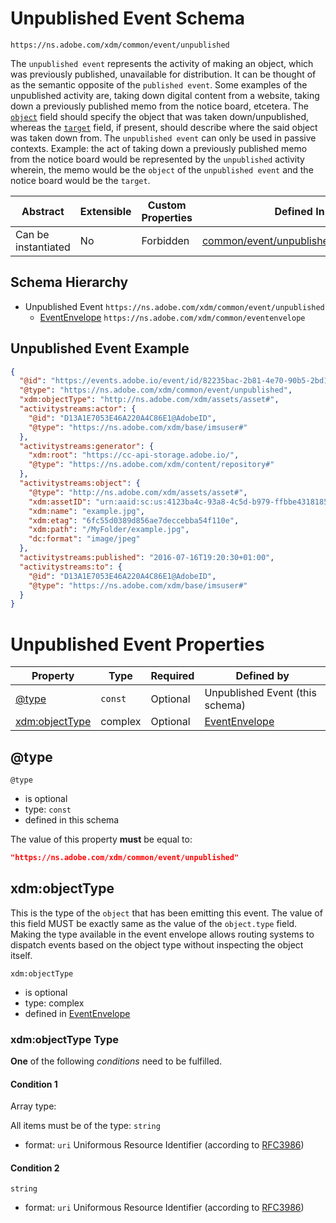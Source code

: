 ---
---

# Unpublished Event Schema

```
https://ns.adobe.com/xdm/common/event/unpublished
```

The `unpublished event` represents the activity of making an object, which was previously published, unavailable for distribution. It can be thought of as the semantic opposite of the `published event`. Some examples of the unpublished activity are, taking down digital content from a website, taking down a previously published memo from the notice board, etcetera. The [`object`](https://www.w3.org/TR/activitystreams-vocabulary/#dfn-object) field should specify the object that was taken down/unpublished, whereas the [`target`](https://www.w3.org/TR/activitystreams-vocabulary/#dfn-target) field, if present, should describe where the said object was taken down from. The `unpublished event` can only be used in passive contexts. Example: the act of taking down a previously published memo from the notice board would be represented by the `unpublished` activity wherein, the memo would be the `object` of the `unpublished event` and the notice board would be the `target`.

| Abstract | Extensible | Custom Properties | Defined In |
|----------|------------|-------------------|------------|
| Can be instantiated | No | Forbidden | [common/event/unpublished.schema.json](common/event/unpublished.schema.json) |

## Schema Hierarchy

* Unpublished Event `https://ns.adobe.com/xdm/common/event/unpublished`
  * [EventEnvelope](../eventenvelope.schema.md) `https://ns.adobe.com/xdm/common/eventenvelope`

## Unpublished Event Example
```json
{
  "@id": "https://events.adobe.io/event/id/82235bac-2b81-4e70-90b5-2bd1f04b5c7b",
  "@type": "https://ns.adobe.com/xdm/common/event/unpublished",
  "xdm:objectType": "http://ns.adobe.com/xdm/assets/asset#",
  "activitystreams:actor": {
    "@id": "D13A1E7053E46A220A4C86E1@AdobeID",
    "@type": "https://ns.adobe.com/xdm/base/imsuser#"
  },
  "activitystreams:generator": {
    "xdm:root": "https://cc-api-storage.adobe.io/",
    "@type": "https://ns.adobe.com/xdm/content/repository#"
  },
  "activitystreams:object": {
    "@type": "http://ns.adobe.com/xdm/assets/asset#",
    "xdm:assetID": "urn:aaid:sc:us:4123ba4c-93a8-4c5d-b979-ffbbe4318185",
    "xdm:name": "example.jpg",
    "xdm:etag": "6fc55d0389d856ae7deccebba54f110e",
    "xdm:path": "/MyFolder/example.jpg",
    "dc:format": "image/jpeg"
  },
  "activitystreams:published": "2016-07-16T19:20:30+01:00",
  "activitystreams:to": {
    "@id": "D13A1E7053E46A220A4C86E1@AdobeID",
    "@type": "https://ns.adobe.com/xdm/base/imsuser#"
  }
}
```

# Unpublished Event Properties

| Property | Type | Required | Defined by |
|----------|------|----------|------------|
| [@type](#@type) | `const` | Optional | Unpublished Event (this schema) |
| [xdm:objectType](#xdm:objectType) | complex | Optional | [EventEnvelope](../eventenvelope.schema.md#xdm:objectType) |

## @type



`@type`
* is optional
* type: `const`
* defined in this schema

The value of this property **must** be equal to:

```json
"https://ns.adobe.com/xdm/common/event/unpublished"
```





## xdm:objectType

This is the type of the `object` that has been emitting this event. The value of this field MUST be exactly same as the value of the `object.type` field. Making the type available in the event envelope allows routing systems to dispatch events based on the object type without inspecting the object itself.

`xdm:objectType`
* is optional
* type: complex
* defined in [EventEnvelope](../eventenvelope.schema.md#xdm:objectType)

### xdm:objectType Type


**One** of the following *conditions* need to be fulfilled.


#### Condition 1


Array type: 

All items must be of the type:
`string`
* format: `uri` Uniformous Resource Identifier (according to [RFC3986](http://tools.ietf.org/html/rfc3986))





#### Condition 2


`string`
* format: `uri` Uniformous Resource Identifier (according to [RFC3986](http://tools.ietf.org/html/rfc3986))






